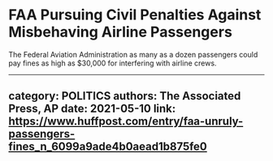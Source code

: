# FAA Pursuing Civil Penalties Against Misbehaving Airline Passengers

The Federal Aviation Administration as many as a dozen passengers could pay fines as high as $30,000 for interfering with airline crews.

---
category: POLITICS
authors: The Associated Press, AP
date: 2021-05-10
link: https://www.huffpost.com/entry/faa-unruly-passengers-fines_n_6099a9ade4b0aead1b875fe0
---
